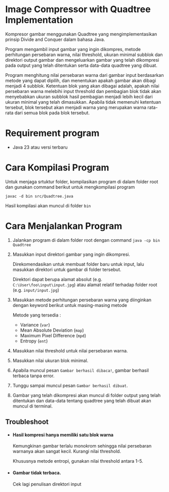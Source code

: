 # Image Compressor with Quadtree Implementation
Kompresor gambar menggunakan Quadtree yang mengimplementasikan prinsip Divide and Conquer dalam bahasa Java.

Program mengambil input gambar yang ingin dikompres, metode perhitungan persebaran warna, nilai threshold, ukuran minimal subblok dan direktori output gambar dan mengeluarkan gambar yang telah dikompresi pada output yang telah ditentukan serta data-data quadtree yang dibuat.

Program menghitung nilai persebaran warna dari gambar input berdasarkan metode yang dapat dipilih, dan menentukan apakah gambar akan dibagi menjadi 4 subblok.
Ketentuan blok yang akan dibagai adalah, apakah nilai persebaran warna melebihi input threshold dan pembagian blok tidak akan menyebabkan ukuran subblok hasil pembagian menjadi lebih kecil dari ukuran minimal yang telah dimasukkan. Apabila tidak memenuhi ketentuan tersebut, blok tersebut akan menjadi warna yang merupakan warna rata-rata dari semua blok pada blok tersebut.

# Requirement program
* Java 23 atau versi terbaru

# Cara Kompilasi Program
Untuk menjaga srtuktur folder, kompilasikan program di dalam folder root dan gunakan command berikut untuk mengkompilasi program

` javac -d bin src/Quadtree.java `

Hasil kompilasi akan muncul di folder `bin`

# Cara Menjalankan Program

1. Jalankan program di dalam folder root dengan command `java -cp bin Quadtree`

2. Masukkan input direktori gambar yang ingin dikompresi.
   
   Direkomendasikan untuk membuat folder baru untuk input, lalu masukkan direktori untuk gambar di folder tersebut.
   
   Direktori dapat berupa alamat absolut (e.g. `C:\User\foo\input\input.jpg`) atau alamat relatif terhadap folder root (e.g. `input/input.jpg`)

3. Masukkan metode perhitungan persebaran warna yang diinginkan dengan keyword berikut untuk masing-masing metode

   Metode yang tersedia :

   + Variance (`var`)
   + Mean Absolute Deviation (`map`)
   + Maximum Pixel Difference (`mpd`)
   + Entropy (`ent`)
  
4. Masukkan nilai threshold untuk nilai persebaran warna.
5. Masukkan nilai ukuran blok minimal.
6. Apabila muncul pesan `Gambar berhasil dibaca!`, gambar berhasil terbaca tanpa error.
7. Tunggu sampai muncul pesan `Gambar berhasil dibuat`.
8. Gambar yang telah dikompresi akan muncul di folder output yang telah ditentukan dan data-data tentang quadtree yang telah dibuat akan muncul di terminal.

## Troubleshoot

+ #### Hasil kompresi hanya memiliki satu blok warna

  Kemungkinan gambar terlalu monokrom sehingga nilai persebaran warnanya akan sangat kecil. Kurangi nilai threshold.

  Khususnya metode entropi, gunakan nilai threshold antara 1-5.

+ #### Gambar tidak terbaca.

  Cek lagi penulisan direktori input



